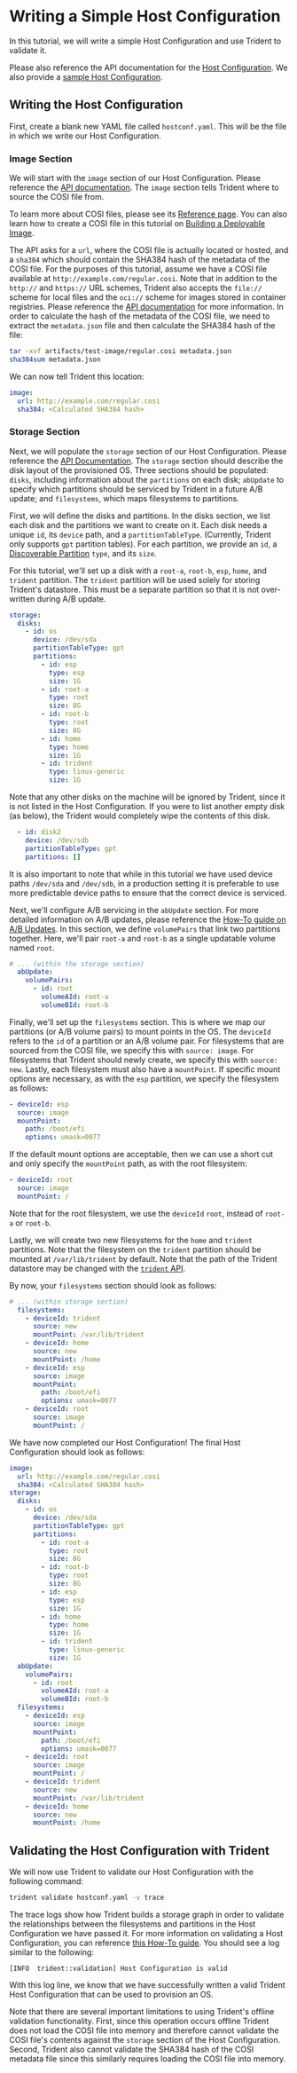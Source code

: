 
# Writing a Simple Host Configuration

In this tutorial, we will write a simple Host Configuration and use Trident to
validate it.

Please also reference the API documentation for the [Host
Configuration](../Reference/Host-Configuration/API-Reference/HostConfiguration.md).
We also provide a [sample Host
Configuration](../Reference/Host-Configuration/Sample-Host-Configuration.md).

## Writing the Host Configuration

First, create a blank new YAML file called `hostconf.yaml`. This will be the
file in which we write our Host Configuration.

### Image Section

We will start with the `image` section of our Host Configuration. Please
reference the [API
documentation](../Reference/Host-Configuration/API-Reference/OsImage.md). The
`image` section tells Trident where to source the COSI file from.

To learn more about COSI files, please see its [Reference
page](../Reference/COSI.md). You can also learn how to create a COSI file in
this tutorial on [Building a Deployable
Image](./Building-a-Deployable-Image.md).

The API asks for a `url`, where the COSI file is actually located or hosted, and
a `sha384` which should contain the SHA384 hash of the metadata of the COSI
file. For the purposes of this tutorial, assume we have a COSI file available at
`http://example.com/regular.cosi`. Note that in addition to the `http://` and
`https://` URL schemes, Trident also accepts the `file://` scheme for local
files and the `oci://` scheme for images stored in container registries. Please
reference the [API
documentation](../Reference/Host-Configuration/API-Reference/OsImage.md) for
more information. In order to calculate the hash of the metadata of the COSI
file, we need to extract the `metadata.json` file and then calculate the SHA384
hash of the file:

```bash
tar -xvf artifacts/test-image/regular.cosi metadata.json
sha384sum metadata.json
```

 We can now tell Trident this location:

```yaml
image:
  url: http://example.com/regular.cosi
  sha384: <Calculated SHA384 hash>
```

### Storage Section

Next, we will populate the `storage` section of our Host Configuration. Please
reference the [API
Documentation](../Reference/Host-Configuration/API-Reference/Storage.md). The
`storage` section should describe the disk layout of the provisioned OS. Three
sections should be populated: `disks`, including information about the
`partitions` on each disk; `abUpdate` to specify which partitions should be
serviced by Trident in a future A/B update; and `filesystems`, which maps
filesystems to partitions.

First, we will define the disks and partitions. In the disks section, we list
each disk and the partitions we want to create on it. Each disk needs a unique
`id`, its `device` path, and a `partitionTableType`. (Currently, Trident only
supports `gpt` partition tables). For each partition, we provide an `id`, a
[Discoverable
Partition](https://uapi-group.org/specifications/specs/discoverable_partitions_specification/)
`type`, and its `size`.

For this tutorial, we'll set up a disk with a `root-a`, `root-b`, `esp`, `home`,
and `trident` partition. The `trident` partition will be used solely for storing
Trident's datastore. This must be a separate partition so that it is not
over-written during A/B update.

```yaml
storage:
  disks:
    - id: os
      device: /dev/sda
      partitionTableType: gpt
      partitions:
        - id: esp
          type: esp
          size: 1G
        - id: root-a
          type: root
          size: 8G
        - id: root-b
          type: root
          size: 8G
        - id: home
          type: home
          size: 1G
        - id: trident
          type: linux-generic
          size: 1G
```

Note that any other disks on the machine will be ignored by Trident, since it is
not listed in the Host Configuration. If you were to list another empty disk (as
below), the Trident would completely wipe the contents of this disk.

```yaml
  - id: disk2
    device: /dev/sdb
    partitionTableType: gpt
    partitions: []
```

It is also important to note that while in this tutorial we have used device paths `/dev/sda` and `/dev/sdb`, in a production setting it is preferable to use more predictable device paths to ensure that the correct device is serviced.

Next, we'll configure A/B servicing in the `abUpdate` section. For more detailed
information on A/B updates, please reference the [How-To guide on A/B
Updates](../How-To-Guides/Configure-an-ABUpdate-Ready-Host.md). In this section,
we define `volumePairs` that link two partitions together. Here, we'll pair
`root-a` and `root-b` as a single updatable volume named `root`.

```yaml
# ... (within the storage section)
  abUpdate:
    volumePairs:
      - id: root
        volumeAId: root-a
        volumeBId: root-b
```

Finally, we'll set up the `filesystems` section. This is where we map our
partitions (or A/B volume pairs) to mount points in the OS. The `deviceId`
refers to the `id` of a partition or an A/B volume pair. For filesystems that
are sourced from the COSI file, we specify this with `source: image`. For
filesystems that Trident should newly create, we specify this with `source:
new`. Lastly, each filesystem must also have a `mountPoint`. If specific mount
options are necessary, as with the `esp` partition, we specify the filesystem as
follows:

```yaml
- deviceId: esp
  source: image
  mountPoint: 
    path: /boot/efi
    options: umask=0077
```

If the default mount options are acceptable, then we can use a short cut and
only specify the `mountPoint` path, as with the root filesystem:

```yaml
- deviceId: root
  source: image
  mountPoint: /
```

Note that for the root filesystem, we use the `deviceId` `root`, instead of
`root-a` or `root-b`.

Lastly, we will create two new filesystems for the `home` and `trident`
partitions. Note that the filesystem on the `trident` partition should be
mounted at `/var/lib/trident` by default. Note that the path of the Trident
datastore may be changed with the [`trident`
API](../Reference/Host-Configuration/API-Reference/Trident.md).

By now, your `filesystems` section should look as follows:

```yaml
# ... (within storage section)
  filesystems:
    - deviceId: trident
      source: new
      mountPoint: /var/lib/trident
    - deviceId: home
      source: new
      mountPoint: /home
    - deviceId: esp
      source: image
      mountPoint:
        path: /boot/efi
        options: umask=0077
    - deviceId: root
      source: image
      mountPoint: /
```

We have now completed our Host Configuration! The final Host Configuration
should look as follows:

```yaml
image:
  url: http://example.com/regular.cosi
  sha384: <Calculated SHA384 hash>
storage:
  disks:
    - id: os
      device: /dev/sda
      partitionTableType: gpt
      partitions:
        - id: root-a
          type: root
          size: 8G
        - id: root-b
          type: root
          size: 8G
        - id: esp
          type: esp
          size: 1G
        - id: home
          type: home
          size: 1G
        - id: trident
          type: linux-generic
          size: 1G
  abUpdate:
    volumePairs:
      - id: root
        volumeAId: root-a
        volumeBId: root-b
  filesystems:
    - deviceId: esp
      source: image
      mountPoint:
        path: /boot/efi
        options: umask=0077
    - deviceId: root
      source: image
      mountPoint: /
    - deviceId: trident
      source: new
      mountPoint: /var/lib/trident
    - deviceId: home
      source: new
      mountPoint: /home
```

## Validating the Host Configuration with Trident

We will now use Trident to validate our Host Configuration with the following
command:

```bash
trident validate hostconf.yaml -v trace
```

The trace logs show how Trident builds a storage graph in order to validate the
relationships between the filesystems and partitions in the Host Configuration
we have passed it. For more information on validating a Host Configuration, you
can reference [this How-To
guide](../How-To-Guides/Host-Configuration-Validation.md). You should see a log
similar to the following:

`[INFO  trident::validation] Host Configuration is valid`

With this log line, we know that we have successfully written a valid Trident
Host Configuration that can be used to provision an OS.

Note that there are several important limitations to using Trident's offline
validation functionality. First, since this operation occurs offline Trident
does not load the COSI file into memory and therefore cannot validate the COSI
file's contents against the `storage` section of the Host Configuration. Second,
Trident also cannot validate the SHA384 hash of the COSI metadata file since
this similarly requires loading the COSI file into memory.

